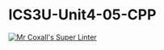 # ICS3U-Unit4-05-CPP

[![Mr Coxall's Super Linter](https://github.com/Kyanh-Pham/ICS3U-Unit4-05-CPP/workflows/Mr%20Coxall's%20Super%20Linter/badge.svg)](https://github.com/Kyanh-Pham/ICS3U-Unit4-05-CPP/actions/)
